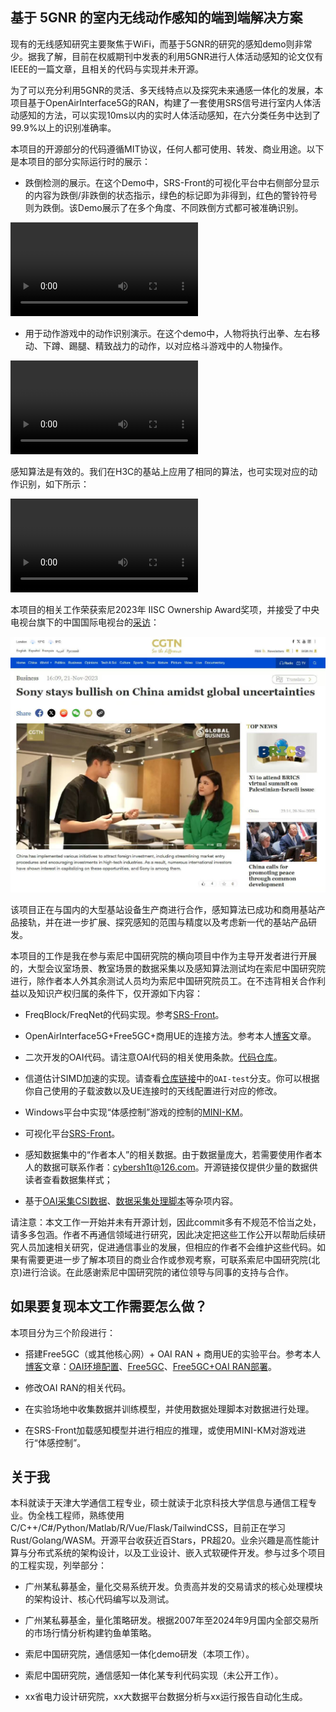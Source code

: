 ## 基于 5GNR 的室内无线动作感知的端到端解决方案

现有的无线感知研究主要聚焦于WiFi，而基于5GNR的研究的感知demo则非常少。据我了解，目前在权威期刊中发表的利用5GNR进行人体活动感知的论文仅有IEEE的一篇文章，且相关的代码与实现并未开源。

为了可以充分利用5GNR的灵活、多天线特点以及探究未来通感一体化的发展，本项目基于OpenAirInterface5G的RAN，构建了一套使用SRS信号进行室内人体活动感知的方法，可以实现10ms以内的实时人体活动感知，在六分类任务中达到了99.9%以上的识别准确率。

本项目的开源部分的代码遵循MIT协议，任何人都可使用、转发、商业用途。以下是本项目的部分实际运行时的展示：

- 跌倒检测的展示。在这个Demo中，SRS-Front的可视化平台中右侧部分显示的内容为跌倒/非跌倒的状态指示，绿色的标记即为非得到，红色的警铃符号则为跌倒。该Demo展示了在多个角度、不同跌倒方式都可被准确识别。

<video src="/videos/FallDetect.mp4"></video>

- 用于动作游戏中的动作识别演示。在这个demo中，人物将执行出拳、左右移动、下蹲、踢腿、精致战力的动作，以对应格斗游戏中的人物操作。

<video src="/videos/ActionControl-SFV.mp4"></video>

感知算法是有效的。我们在H3C的基站上应用了相同的算法，也可实现对应的动作识别，如下所示：

<video src=""></video>

本项目的相关工作荣获索尼2023年 IISC Ownership Award奖项，并接受了中央电视台旗下的中国国际电视台的[采访](https://news.cgtn.com/news/2023-11-21/Sony-stays-bullish-on-China-amidst-global-uncertainties-1oTehGgblBe/index.html)：

<img src="/imgs/interview.jpg">


该项目正在与国内的大型基站设备生产商进行合作，感知算法已成功和商用基站产品接轨，并在进一步扩展、探究感知的范围与精度以及考虑新一代的基站产品研发。

本项目的工作是我在参与索尼中国研究院的横向项目中作为主导开发者进行开展的，大型会议室场景、教室场景的数据采集以及感知算法测试均在索尼中国研究院进行，除作者本人外其余测试人员均为索尼中国研究院员工。在不违背相关合作利益以及知识产权归属的条件下，仅开源如下内容：

- FreqBlock/FreqNet的代码实现。参考[SRS-Front](https://github.com/Dafeigy/FreqNet)。

- OpenAirInterface5G+Free5GC+商用UE的连接方法。参考本人[博客](https://oai.cybercolyce.cn/)文章。

- 二次开发的OAI代码。请注意OAI代码的相关使用条款。[代码仓库](https://github.com/Dafeigy/OAI-Pose)。

- 信道估计SIMD加速的实现。请查看[仓库链接](https://github.com/Dafeigy/SIMD-Learn)中的`OAI-test`分支。你可以根据你自己使用的子载波数以及UE连接时的天线配置进行对应的修改。

- Windows平台中实现“体感控制”游戏的控制的[MINI-KM](https://github.com/Dafeigy/miniKM)。

- 可视化平台[SRS-Front](https://github.com/Dafeigy/SRS-front)。

- 感知数据集中的“作者本人”的相关数据。由于数据量庞大，若需要使用作者本人的数据可联系作者：[cybersh1t@126.com](mailto:cybersh1t@126.com)。开源链接仅提供少量的数据供读者查看数据集样式；

- 基于[OAI采集CSI数据](https://github.com/Dafeigy/NR_ACTION)、[数据采集处理脚本](https://github.com/Dafeigy/NR-ACTION-data)等杂项内容。

请注意：本文工作一开始并未有开源计划，因此commit多有不规范不恰当之处，请多多包涵。作者不再通信领域进行研究，因此决定把这些工作公开以帮助后续研究人员加速相关研究，促进通信事业的发展，但相应的作者不会维护这些代码。如果有需要更进一步了解本项目的商业合作或参观考察，可联系索尼中国研究院(北京)进行洽谈。在此感谢索尼中国研究院的诸位领导与同事的支持与合作。

## 如果要复现本文工作需要怎么做？

本项目分为三个阶段进行：

- 搭建Free5GC（或其他核心网）+ OAI RAN + 商用UE的实验平台。参考本人[博客](https://oai.cybercolyce.cn/)文章：[OAI环境配置](https://oai.cybercolyce.cn/OAI-Intro-and-setup/)、[Free5GC](https://oai.cybercolyce.cn/Free5GC-installation-guide/)、[Free5GC+OAI RAN部署](https://oai.cybercolyce.cn/free5gc+OAI-gNB+OAI-nrUE/)。

- 修改OAI RAN的相关代码。

- 在实验场地中收集数据并训练模型，并使用数据处理脚本对数据进行处理。

- 在SRS-Front加载感知模型并进行相应的推理，或使用MINI-KM对游戏进行“体感控制”。

## 关于我

本科就读于天津大学通信工程专业，硕士就读于北京科技大学信息与通信工程专业。伪全栈工程师，熟练使用C/C++/C#/Python/Matlab/R/Vue/Flask/TailwindCSS，目前正在学习Rust/Golang/WASM。开源平台收获近百Stars，PR超20。业余兴趣是高性能计算与分布式系统的架构设计，以及工业设计、嵌入式软硬件开发。参与过多个项目的工程实现，列举部分：

- 广州某私募基金，量化交易系统开发。负责高并发的交易请求的核心处理模块的架构设计、核心代码编写以及测试。

- 广州某私募基金，量化策略研发。根据2007年至2024年9月国内全部交易所的市场行情分析构建钓鱼单策略。

- 索尼中国研究院，通信感知一体化demo研发（本项工作）。

- 索尼中国研究院，通信感知一体化某专利代码实现（未公开工作）。

- xx省电力设计研究院，xx大数据平台数据分析与xx运行报告自动化生成。

